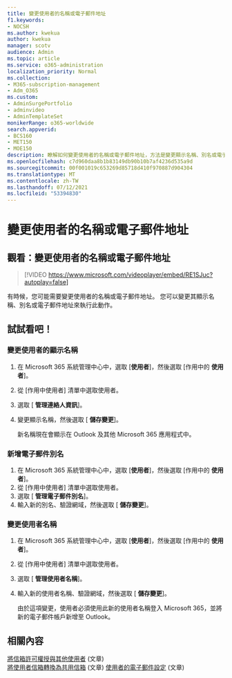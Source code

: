 ```yaml
---
title: 變更使用者的名稱或電子郵件地址
f1.keywords:
- NOCSH
ms.author: kwekua
author: kwekua
manager: scotv
audience: Admin
ms.topic: article
ms.service: o365-administration
localization_priority: Normal
ms.collection:
- M365-subscription-management
- Adm_O365
ms.custom:
- AdminSurgePortfolio
- adminvideo
- AdminTemplateSet
monikerRange: o365-worldwide
search.appverid:
- BCS160
- MET150
- MOE150
description: 瞭解如何變更使用者的名稱或電子郵件地址，方法是變更顯示名稱、別名或電子郵件地址。
ms.openlocfilehash: c7d960daa8b1b83149db90b10b7af4236d535a9d
ms.sourcegitcommit: 00f001019c653269d85718d410f970887d904304
ms.translationtype: MT
ms.contentlocale: zh-TW
ms.lasthandoff: 07/12/2021
ms.locfileid: "53394830"
---
```

# <a name="change-a-users-name-or-email-address"></a>變更使用者的名稱或電子郵件地址

## <a name="watch-change-a-users-name-or-email-address"></a>觀看：變更使用者的名稱或電子郵件地址

> [!VIDEO https://www.microsoft.com/videoplayer/embed/RE1SJuc?autoplay=false]

有時候，您可能需要變更使用者的名稱或電子郵件地址。 您可以變更其顯示名稱、別名或電子郵件地址來執行此動作。 

## <a name="try-it"></a>試試看吧！

### <a name="change-a-users-display-name"></a>變更使用者的顯示名稱

1. 在 Microsoft 365 系統管理中心中，選取 [**使用者**]，然後選取 [作用中的 **使用者**]。
1. 從 [作用中使用者] 清單中選取使用者。
1. 選取 [ **管理連絡人資訊**]。
1. 變更顯示名稱，然後選取 [ **儲存變更**]。

    新名稱現在會顯示在 Outlook 及其他 Microsoft 365 應用程式中。

### <a name="add-an-email-alias"></a>新增電子郵件別名

1. 在 Microsoft 365 系統管理中心中，選取 [**使用者**]，然後選取 [作用中的 **使用者**]。
1. 從 [作用中使用者] 清單中選取使用者。
1. 選取 [ **管理電子郵件別名**]。
1. 輸入新的別名、驗證網域，然後選取 [ **儲存變更**]。

### <a name="change-a-username"></a>變更使用者名稱

1. 在 Microsoft 365 系統管理中心中，選取 [**使用者**]，然後選取 [作用中的 **使用者**]。
1. 從 [作用中使用者] 清單中選取使用者。
1. 選取 [ **管理使用者名稱**]。
1. 輸入新的使用者名稱、驗證網域，然後選取 [ **儲存變更**]。

    由於這項變更，使用者必須使用此新的使用者名稱登入 Microsoft 365，並將新的電子郵件帳戶新增至 Outlook。

## <a name="related-content"></a>相關內容

[將信箱許可權授與其他使用者](../admin/add-users/give-mailbox-permissions-to-another-user.md) (文章) \
[將使用者信箱轉換為共用信箱](../admin/email/convert-user-mailbox-to-shared-mailbox.md) (文章)
[使用者的電子郵件設定](../admin/email/office-365-user-email-settings.md) (文章) 

